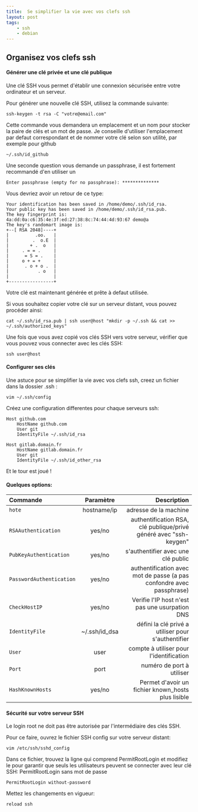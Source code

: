 ```yaml
---
title:  Se simplifier la vie avec vos clefs ssh
layout: post
tags:
    - ssh
    - debian
---
```


Organisez vos clefs ssh
-----------------------

#### Générer une clé privée et une clé publique

Une clé SSH vous permet d'établir une connexion sécurisée entre votre ordinateur et un serveur.

Pour générer une nouvelle clé SSH, utilisez la commande suivante:

    ssh-keygen -t rsa -C "votre@email.com"

Cette commande vous demandera un emplacement et un nom pour stocker la paire de clés et un mot de passe. 
Je conseille d'utiliser l'emplacement par defaut correspondant et de nommer votre clé selon son utilité, par exemple pour github 

    ~/.ssh/id_github

Une seconde question vous demande un passphrase, il est fortement recommandé d'en utiliser un

    Enter passphrase (empty for no passphrase): **************

Vous devriez avoir un retour de ce type:

    Your identification has been saved in /home/demo/.ssh/id_rsa.
    Your public key has been saved in /home/demo/.ssh/id_rsa.pub.
    The key fingerprint is:
    4a:dd:0a:c6:35:4e:3f:ed:27:38:8c:74:44:4d:93:67 demo@a
    The key's randomart image is:
    +--[ RSA 2048]----+
    |          .oo.   |
    |         .  o.E  |
    |        + .  o   |
    |     . = = .     |
    |      = S = .    |
    |     o + = +     |
    |      . o + o .  |
    |           . o   |
    |                 |
    +-----------------+

Votre clé est maintenant générée et prête à defaut utilisée.

Si vous souhaitez copier votre clé sur un serveur distant, vous pouvez procéder ainsi:

    cat ~/.ssh/id_rsa.pub | ssh user@host "mkdir -p ~/.ssh && cat >>  ~/.ssh/authorized_keys"

Une fois que vous avez copié vos clés SSH vers votre serveur, vérifier que vous pouvez vous connecter avec les clés SSH:

    ssh user@host


#### Configurer ses clés

Une astuce pour se simplifier la vie avec vos clefs ssh, creez un fichier dans la dossier .ssh :

    vim ~/.ssh/config

Créez une configuration differentes pour chaque serveurs ssh:

    Host github.com
        HostName github.com
        User git
        IdentityFile ~/.ssh/id_rsa

    Host gitlab.domain.fr
        HostName gitlab.domain.fr
        User git
        IdentityFile ~/.ssh/id_other_rsa

Et le tour est joué !


#### Quelques options:
   
| Commande   |      Paramètre      | Description |
|:----------|:-------------:|------:|
| `hote` |  hostname/ip | adresse de la machine |
| `RSAAuthentication`  | yes/no | authentification RSA, clé publique/privé généré avec "ssh-keygen"
| `PubKeyAuthentication` | yes/no | s'authentifier avec une clé public |
| `PasswordAuthentication` | yes/no | authentification avec mot de passe (a pas confondre avec passphrase) |
| `CheckHostIP` | yes/no | Verifie l'IP host n'est pas une usurpation DNS |
| `IdentityFile` | ~/.ssh/id_dsa | défini la clé privé a utiliser pour s'authentifier |
| `User` | user | compte à utiliser pour l'identification |
| `Port` | port | numéro de port à utiliser |
| `HashKnownHosts` | yes/no | Permet d'avoir un fichier known_hosts plus lisible |


#### Sécurité sur votre serveur SSH

Le login root ne doit pas être autorisée par l'intermédiaire des clés SSH.

Pour ce faire, ouvrez le fichier SSH config sur votre serveur distant:

    vim /etc/ssh/sshd_config

Dans ce fichier, trouvez la ligne qui comprend PermitRootLogin et modifiez le pour garantir que seuls les utilisateurs peuvent se connecter avec leur clé SSH:
PermitRootLogin sans mot de passe

    PermitRootLogin without-password

Mettez les changements en vigueur:

    reload ssh
